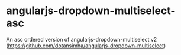 # angularjs-dropdown-multiselect-asc
An asc ordered version of angularjs-dropdown-multiselect v2 (https://github.com/dotansimha/angularjs-dropdown-multiselect)
